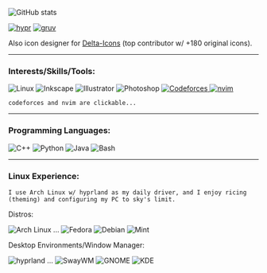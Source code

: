 ![GitHub stats](https://github-readme-stats.vercel.app/api?username=eeelbrens\&show_icons=true\&rank_icon=github\&hide_title=true\&show=prs_merged\&hide=prs\&bg_color=1d1f21\&title_color=c5c8c6\&text_color=b4b7b4\&icon_color=c5c8c6)

[![hypr](https://github-readme-stats.vercel.app/api/pin/?username=eeelbrens\&repo=dotfiles-hyprland\&bg_color=1d1f21\&title_color=8abeb7\&text_color=b4b7b4\&icon_color=8abeb7)](https://github.com/eeelbrens/dotfiles-hyprland) [![gruv](https://github-readme-stats.vercel.app/api/pin/?username=eeelbrens\&repo=dotfiles-sway\&bg_color=1d1f21\&title_color=de935f\&text_color=b4b7b4\&icon_color=de935f)](https://github.com/eeelbrens/dotfiles-sway)

Also icon designer for [Delta-Icons](https://github.com/Delta-Icons/android) (top contributor w/ +180 original icons).

---

### Interests/Skills/Tools:
![Linux](https://img.shields.io/badge/Linux-black?style=for-the-badge&logo=linux&logoColor=white)
![Inkscape](https://img.shields.io/badge/Inkscape-black?style=for-the-badge&logo=inkscape&logoColor=white)
![Illustrator](https://img.shields.io/badge/Illustrator-%23FF9A00?style=for-the-badge&logo=adobeillustrator&logoColor=white)
![Photoshop](https://img.shields.io/badge/Photoshop-%2331A8FF?style=for-the-badge&logo=adobephotoshop&logoColor=white)
[![Codeforces](https://img.shields.io/badge/Codeforces-Handle%3A_elbrens-%231F8ACB?style=for-the-badge&logo=codeforces&logoColor=black&labelColor=%23F8CC4F)
](https://codeforces.com/profile/elbrens)
[![nvim](https://img.shields.io/badge/Nvim-%2357A143?style=for-the-badge&logo=neovim&logoColor=white)
](https://github.com/eeelbrens/dotfiles-hyprland/tree/main/.config/nvim)

`codeforces and nvim are clickable...`

---

### Programming Languages:
![C++](https://img.shields.io/badge/C%2B%2B-%2300599C?style=for-the-badge&logo=cplusplus&logoColor=white)
![Python](https://img.shields.io/badge/Python-%23FDCE41?style=for-the-badge&logo=python&logoColor=black)
![Java](https://img.shields.io/badge/Java-%23E82223?style=for-the-badge&logo=java&logoColor=white)
![Bash](https://img.shields.io/badge/Bash-black?style=for-the-badge&logo=gnubash&logoColor=white)

---

### Linux Experience:
`I use Arch Linux w/ hyprland as my daily driver, and I enjoy ricing (theming) and configuring my PC to sky's limit.`

Distros:

![Arch Linux](https://img.shields.io/badge/I_use_arch_btw_:\)-%231793D1?style=for-the-badge&logo=archlinux&logoColor=white)
 ... 
![Fedora](https://img.shields.io/badge/Fedora-%2351A2DA?style=for-the-badge&logo=fedora&logoColor=white)
![Debian](https://img.shields.io/badge/Debian-%23A81D33?style=for-the-badge&logo=debian&logoColor=white)
![Mint](https://img.shields.io/badge/Mint-%2386BE43?style=for-the-badge&logo=linuxmint&logoColor=white)

Desktop Environments/Window Manager:

![hyprland](https://img.shields.io/badge/hyprland-%2358E1FF?style=for-the-badge&logo=hyprland&logoColor=black)
 ... 
![SwayWM](https://img.shields.io/badge/SwayWM-%2368741C?style=for-the-badge&logo=sway&logoColor=white)
![GNOME](https://img.shields.io/badge/GNOME-%234A86CF?style=for-the-badge&logo=gnome&logoColor=white)
![KDE](https://img.shields.io/badge/KDE-%231D99F3?style=for-the-badge&logo=kde&logoColor=white)
